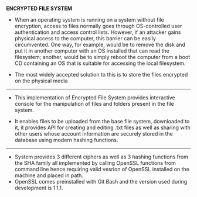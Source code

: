 **ENCRYPTED FILE SYSTEM**

- When an operating system is running on a system without file encryption, access to files normally goes through OS-controlled user authentication and access control lists. However, if an attacker gains physical access to the computer, this barrier can be easily circumvented. One way, for example, would be to remove the disk and put it in another computer with an OS installed that can read the filesystem; another, would be to simply reboot the computer from a boot CD containing an OS that is suitable for accessing the local filesystem.

- The most widely accepted solution to this is to store the files encrypted on the physical media
---
- This implementation of Encrypted File System provides interactive console for the manipulation of files and folders present in the file system.

- It enables files to be uploaded from the base file system, downloaded to it, it provides API for creating and editing .txt files as well as sharing with other users whose account information are securely stored in the database using modern hashing functions.
---
- System provides 3 different ciphers as well as 3 hashing functions from the SHA family all implemented by calling OpenSSL functions from command line hence requiring valid vesrion of OpenSSL installed on the machine and placed in path.
- OpenSSL comes preinstalled with Git Bash and the version used during development is 1.1.1.
